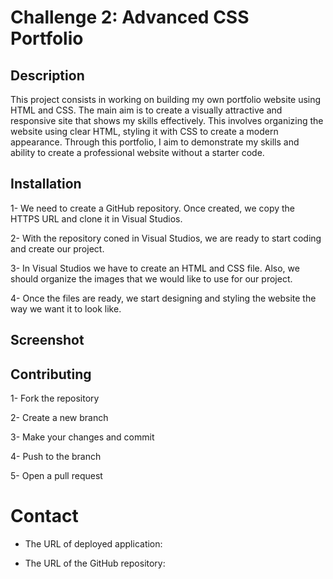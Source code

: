 # Challenge 2: Advanced CSS Portfolio

## Description

This project consists in working on building my own portfolio website using HTML and CSS. The main aim is to create a visually attractive and responsive site that shows my skills effectively. This involves organizing the website using clear HTML, styling it with CSS to create a modern appearance. Through this portfolio, I aim to demonstrate my skills and ability to create a professional website without a starter code. 

## Installation

1- We need to create a GitHub repository. Once created, we copy the HTTPS URL and clone it in Visual Studios. 

2- With the repository coned in Visual Studios, we are ready to start coding and create our project. 

3- In Visual Studios we have to create an HTML and CSS file. Also, we should organize the images that we would like to use for our project. 

4- Once the files are ready, we start designing and styling the website the way we want it to look like. 

## Screenshot


## Contributing

1- Fork the repository

2- Create a new branch

3- Make your changes and commit

4- Push to the branch 

5- Open a pull request


# Contact

* The URL of deployed application:


* The URL of the GitHub repository:




